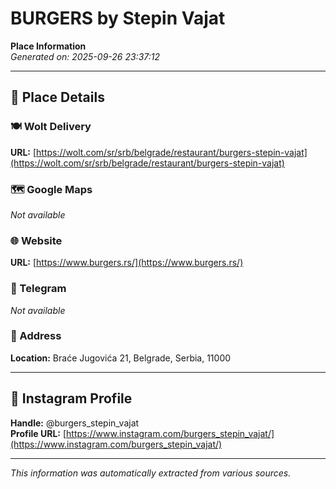 # BURGERS by Stepin Vajat

**Place Information**  
*Generated on: 2025-09-26 23:37:12*

---

## 📍 Place Details

### 🍽️ Wolt Delivery
**URL:** [https://wolt.com/sr/srb/belgrade/restaurant/burgers-stepin-vajat](https://wolt.com/sr/srb/belgrade/restaurant/burgers-stepin-vajat)

### 🗺️ Google Maps
*Not available*

### 🌐 Website
**URL:** [https://www.burgers.rs/](https://www.burgers.rs/)

### 📱 Telegram
*Not available*

### 📍 Address
**Location:** Braće Jugovića 21, Belgrade, Serbia, 11000

---

## 🔗 Instagram Profile

**Handle:** @burgers_stepin_vajat  
**Profile URL:** [https://www.instagram.com/burgers_stepin_vajat/](https://www.instagram.com/burgers_stepin_vajat/)

---

*This information was automatically extracted from various sources.*
